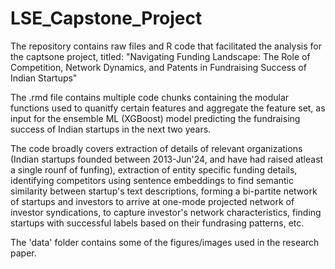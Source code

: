 # LSE_Capstone_Project
The repository contains raw files and R code that facilitated the analysis for the captsone project, titled: "Navigating Funding Landscape: The Role of Competition, Network Dynamics, and Patents in Fundraising Success of Indian Startups"

The .rmd file contains multiple code chunks containing the modular functions used to quanitfy certain features and aggregate the feature set, as input for the ensemble ML (XGBoost) model predicting the fundraising success of Indian startups in the next two years. 

The code broadly covers extraction of details of relevant organizations (Indian startups founded between 2013-Jun'24, and have had raised atleast a single rounf of funfing), extraction of entity specific funding details, identifying competitors using sentence embeddings to find semantic similarity between startup's text descriptions, forming a bi-partite network of startups and investors to arrive at one-mode projected network of investor syndications, to capture investor's network characteristics, finding startups with successful labels based on their fundrasing patterns, etc. 

The 'data' folder contains some of the figures/images used in the research paper. 
